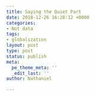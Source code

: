 ```yaml
---
title: Saying the Quiet Part
date: 2018-12-26 16:28:12 +0000
categories:
- Not data
tags:
- globalization
layout: post
type: post
status: publish
meta:
  pe_theme_meta: ''
  _edit_last: ''
author: Nathaniel

---
```

